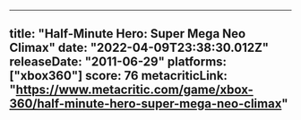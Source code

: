 
---
title: "Half-Minute Hero: Super Mega Neo Climax"
date: "2022-04-09T23:38:30.012Z"
releaseDate: "2011-06-29"
platforms: ["xbox360"]
score: 76
metacriticLink: "https://www.metacritic.com/game/xbox-360/half-minute-hero-super-mega-neo-climax"
---
